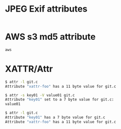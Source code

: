 # JPEG Exif attributes
```

```

# AWS s3 md5 attribute
```
aws 
```

# XATTR/Attr

```bash
$ attr -l git.c
Attribute "xattr-foo" has a 11 byte value for git.c

$ attr -s key01 -V value01 git.c
Attribute "key01" set to a 7 byte value for git.c:
value01

$ attr -l git.c
Attribute "key01" has a 7 byte value for git.c
Attribute "xattr-foo" has a 11 byte value for git.c
```
